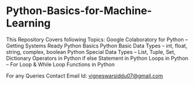 # Python-Basics-for-Machine-Learning
This Repository Covers following Topics:
Google Colaboratory for Python – Getting Systems Ready
Python Basics
Python Basic Data Types – int, float, string, complex, boolean
Python Special Data Types – List, Tuple, Set, Dictionary 
Operators in Python
if else Statement in Python
Loops in Python – For Loop & While Loop
Functions in Python

For any Queries Contact Email Id: vigneswarsiddu07@gmail.com
